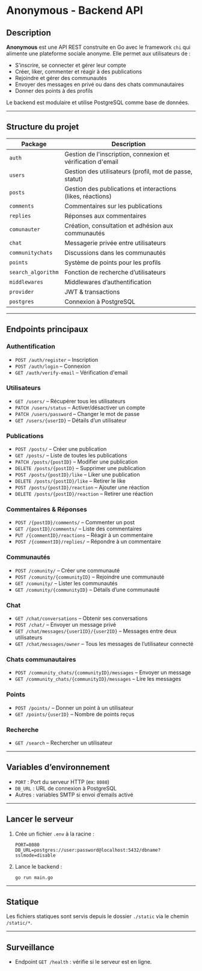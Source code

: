 
# Anonymous - Backend API

## Description

**Anonymous** est une API REST construite en Go avec le framework `chi` qui alimente une plateforme sociale anonyme. Elle permet aux utilisateurs de :
- S’inscrire, se connecter et gérer leur compte
- Créer, liker, commenter et réagir à des publications
- Rejoindre et gérer des communautés
- Envoyer des messages en privé ou dans des chats communautaires
- Donner des points à des profils

Le backend est modulaire et utilise PostgreSQL comme base de données.

---

## Structure du projet

| Package          | Description |
|------------------|-------------|
| `auth`           | Gestion de l'inscription, connexion et vérification d'email |
| `users`          | Gestion des utilisateurs (profil, mot de passe, statut) |
| `posts`          | Gestion des publications et interactions (likes, réactions) |
| `comments`       | Commentaires sur les publications |
| `replies`        | Réponses aux commentaires |
| `comunauter`     | Création, consultation et adhésion aux communautés |
| `chat`           | Messagerie privée entre utilisateurs |
| `communitychats` | Discussions dans les communautés |
| `points`         | Système de points pour les profils |
| `search_algorithm` | Fonction de recherche d’utilisateurs |
| `middlewares`    | Middlewares d’authentification |
| `provider`       | JWT & transactions |
| `postgres`       | Connexion à PostgreSQL |

---

## Endpoints principaux

### Authentification

- `POST /auth/register` – Inscription
- `POST /auth/login` – Connexion
- `GET /auth/verify-email` – Vérification d'email

### Utilisateurs

- `GET /users/` – Récupérer tous les utilisateurs
- `PATCH /users/status` – Activer/désactiver un compte
- `PATCH /users/password` – Changer le mot de passe
- `GET /users/{userID}` – Détails d’un utilisateur

### Publications

- `POST /posts/` – Créer une publication
- `GET /posts/` – Liste de toutes les publications
- `PATCH /posts/{postID}` – Modifier une publication
- `DELETE /posts/{postID}` – Supprimer une publication
- `POST /posts/{postID}/like` – Liker une publication
- `DELETE /posts/{postID}/like` – Retirer le like
- `POST /posts/{postID}/reaction` – Ajouter une réaction
- `DELETE /posts/{postID}/reaction` – Retirer une réaction

### Commentaires & Réponses

- `POST /{postID}/comments/` – Commenter un post
- `GET /{postID}/comments/` – Liste des commentaires
- `PUT /{commentID}/reactions` – Réagir à un commentaire
- `POST /{commentID}/replies/` – Répondre à un commentaire

### Communautés

- `POST /comunity/` – Créer une communauté
- `POST /comunity/{communityID}` – Rejoindre une communauté
- `GET /comunity/` – Lister les communautés
- `GET /comunity/{communityID}` – Détails d’une communauté

### Chat

- `GET /chat/conversations` – Obtenir ses conversations
- `POST /chat/` – Envoyer un message privé
- `GET /chat/messages/{user1ID}/{user2ID}` – Messages entre deux utilisateurs
- `GET /chat/messages/owner` – Tous les messages de l’utilisateur connecté

### Chats communautaires

- `POST /community_chats/{communityID}/messages` – Envoyer un message
- `GET /community_chats/{communityID}/messages` – Lire les messages

### Points

- `POST /points/` – Donner un point à un utilisateur
- `GET /points/{userID}` – Nombre de points reçus

### Recherche

- `GET /search` – Rechercher un utilisateur

---

## Variables d’environnement

- `PORT` : Port du serveur HTTP (ex: `8080`)
- `DB_URL` : URL de connexion à PostgreSQL
- Autres : variables SMTP si envoi d’emails activé

---

## Lancer le serveur

1. Crée un fichier `.env` à la racine :
   ```
   PORT=8080
   DB_URL=postgres://user:password@localhost:5432/dbname?sslmode=disable
   ```

2. Lance le backend :
   ```bash
   go run main.go
   ```

---

## Statique

Les fichiers statiques sont servis depuis le dossier `./static` via le chemin `/static/*`.

---

## Surveillance

- Endpoint `GET /health` : vérifie si le serveur est en ligne.
